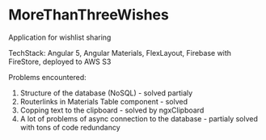 # MoreThanThreeWishes

Application for wishlist sharing

TechStack: Angular 5, Angular Materials, FlexLayout, Firebase with FireStore, deployed to AWS S3

Problems encountered:

1. Structure of the database (NoSQL) - solved partialy
2. Routerlinks in Materials Table component - solved
3. Copping text to the clipboard - solved by ngxClipboard
4. A lot of problems of async connection to the database - partialy solved with tons of code redundancy
